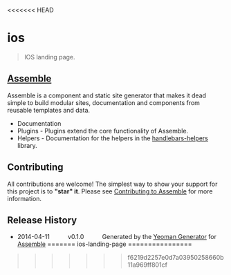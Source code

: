 <<<<<<< HEAD
# ios

> IOS landing page.

## [Assemble](http://assemble.io/)

Assemble is a component and static site generator that makes it dead simple to build modular sites, documentation and components from reusable templates and data.

* Documentation
* Plugins - Plugins extend the core functionality of Assemble.
* Helpers - Documentation for the helpers in the [handlebars-helpers](http://github.com/assemble/handlebars-helpers) library.

## Contributing
All contributions are welcome! The simplest way to show your support for this project is to **"star" it**. Please see [Contributing to Assemble](http://assemble.io/contributing) for more information.

## Release History
 * 2014-04-11   v0.1.0   Generated by the [Yeoman Generator](https://github.com/assemble/generator-assemble) for [Assemble](http://assemble.io)
=======
ios-landing-page
================
>>>>>>> f6219d2257e0d7a03950258660b11a969ff801cf
